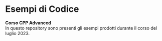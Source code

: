 # Esempi di Codice
__Corso CPP Advanced__<br>
In questo repository sono presenti gli esempi prodotti durante il corso del luglio 2023.
